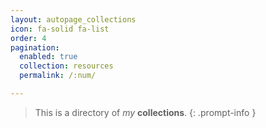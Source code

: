 ```yaml
---
layout: autopage_collections
icon: fa-solid fa-list
order: 4
pagination:
  enabled: true
  collection: resources
  permalink: /:num/

---
```

> This is a directory of *my* __collections__.
{: .prompt-info }